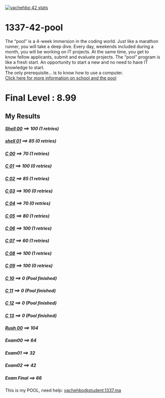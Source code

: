 [![yachehbo 42 stats](https://badge42.herokuapp.com/api/stats/yachehbo?privacyName=true)](https://profile.intra.42.fr/users/yachehbo)

# 1337-42-pool
The “pool” is a 4-week immersion in the coding world. Just like a marathon runner, you will take a deep dive. Every day, weekends included during a month, you will be working on IT projects. At the same time, you get to know fellow applicants, submit and evaluate projects. The “pool” program is like a fresh start.
An opportunity to start a new and no need to have IT knowledge to start.  
The only prerequisite… is to know how to use a computer.  
[Click here for more information on school and the pool](https://1337.ma/en/the-pool/)

# Final Level : 8.99

## My Results
##### [Shell 00](https://github.com/youssefachehboune/1337-42-POOL/blob/master/shell00/en.subject.pdf) ==>  100 (1 retries)
##### [shell 01](https://github.com/youssefachehboune/1337-42-POOL/blob/master/shell01/en.subject.pdf) ==>  85 (0 retries)
##### [C 00](https://github.com/youssefachehboune/1337-42-POOL/blob/master/c00/en.subject.pdf) ==>  70 (1 retries)
##### [C 01](https://github.com/youssefachehboune/1337-42-POOL/blob/master/c01/en.subject.pdf) ==>  100 (0 retries)
##### [C 02](https://github.com/youssefachehboune/1337-42-POOL/blob/master/c02/en.subject.pdf) ==>  85 (1 retries)
##### [C 03](https://github.com/youssefachehboune/1337-42-POOL/blob/master/c03/en.subject.pdf) ==>  100 (0 retries)
##### [C 04](https://github.com/youssefachehboune/1337-42-POOL/blob/master/c04/en.subject.pdf) ==>  70 (0 retries)
##### [C 05](https://github.com/youssefachehboune/1337-42-POOL/blob/master/c05/en.subject.pdf) ==>  80 (1 retries)
##### [C 06](https://github.com/youssefachehboune/1337-42-POOL/blob/master/c06/en.subject.pdf) ==>  100 (1 retries)
##### [C 07](https://github.com/youssefachehboune/1337-42-POOL/blob/master/c07/en.subject.pdf) ==>  60 (1  retries)
##### [C 08](https://github.com/youssefachehboune/1337-42-POOL/blob/master/c08/en.subject.pdf) ==>  100 (1 retries)
##### [C 09](https://github.com/youssefachehboune/1337-42-POOL/blob/master/c09/en.subject.pdf) ==>  100 (0 retries)
##### [C 10]() ==>  0 (Pool finished)
##### [C 11]() ==>  0 (Pool finished)
##### [C 12]() ==>  0 (Pool finished)
##### [C 13]() ==>  0 (Pool finished)
##### [Rush 00]() ==> 104
##### Exam00 ==>  64
##### Exam01 ==>  32
##### Exam02 ==>  42
##### Exam Final ==>  66
This is my POOL,
need help:
yachehbo@student.1337.ma
